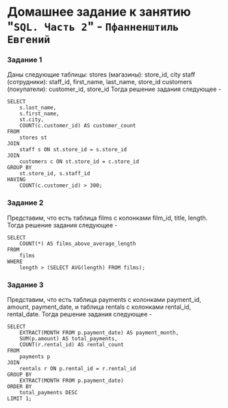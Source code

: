 # Домашнее задание к занятию "`SQL. Часть 2`" - `Пфанненштиль Евгений`


### Задание 1
Даны следующие таблицы:
stores (магазины): store_id, city
staff (сотрудники): staff_id, first_name, last_name, store_id
customers (покупатели): customer_id, store_id
Тогда решение задания следующее -

    SELECT 
        s.last_name, 
        s.first_name, 
        st.city, 
        COUNT(c.customer_id) AS customer_count
    FROM 
        stores st
    JOIN 
        staff s ON st.store_id = s.store_id
    JOIN 
        customers c ON st.store_id = c.store_id
    GROUP BY 
        st.store_id, s.staff_id
    HAVING 
        COUNT(c.customer_id) > 300;
  
### Задание 2
Представим, что есть таблица films с колонками film_id, title, length.
Тогда решение задания следующее -

    SELECT 
        COUNT(*) AS films_above_average_length
    FROM 
        films
    WHERE 
        length > (SELECT AVG(length) FROM films);
  
### Задание 3
Представим, что есть таблица payments с колонками payment_id, amount, payment_date, и таблица rentals с колонками rental_id, rental_date.
Тогда решение задания следующее -

    SELECT 
        EXTRACT(MONTH FROM p.payment_date) AS payment_month,
        SUM(p.amount) AS total_payments,
        COUNT(r.rental_id) AS rental_count
    FROM 
        payments p
    JOIN 
        rentals r ON p.rental_id = r.rental_id
    GROUP BY 
        EXTRACT(MONTH FROM p.payment_date)
    ORDER BY 
        total_payments DESC
    LIMIT 1;


